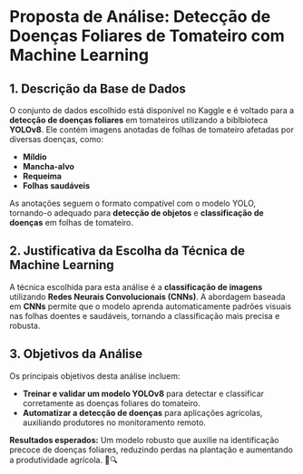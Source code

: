 # Proposta de Análise: Detecção de Doenças Foliares de Tomateiro com Machine Learning

## 1. Descrição da Base de Dados
O conjunto de dados escolhido está disponível no Kaggle e é voltado para a **detecção de doenças foliares** em tomateiros utilizando a biblbioteca **YOLOv8**. Ele contém imagens anotadas de folhas de tomateiro afetadas por diversas doenças, como:
- **Míldio**
- **Mancha-alvo**
- **Requeima**
- **Folhas saudáveis**

As anotações seguem o formato compatível com o modelo YOLO, tornando-o adequado para **detecção de objetos** e **classificação de doenças** em folhas de tomateiro.

## 2. Justificativa da Escolha da Técnica de Machine Learning
A técnica escolhida para esta análise é a **classificação de imagens** utilizando **Redes Neurais Convolucionais (CNNs)**. 
A abordagem baseada em **CNNs** permite que o modelo aprenda automaticamente padrões visuais nas folhas doentes e saudáveis, tornando a classificação mais precisa e robusta.

## 3. Objetivos da Análise
Os principais objetivos desta análise incluem:

- **Treinar e validar um modelo YOLOv8** para detectar e classificar corretamente as doenças foliares do tomateiro.
- **Automatizar a detecção de doenças** para aplicações agrícolas, auxiliando produtores no monitoramento remoto.

**Resultados esperados:** Um modelo robusto que auxilie na identificação precoce de doenças foliares, reduzindo perdas na plantação e aumentando a produtividade agrícola. 🌱🔍
